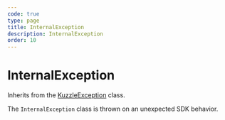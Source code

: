 ```yaml
---
code: true
type: page
title: InternalException
description: InternalException
order: 10
---
```


# InternalException

Inherits from the [KuzzleException](/sdk/csharp/1/exceptions/kuzzle-exception) class.

The `InternalException` class is thrown on an unexpected SDK behavior.
